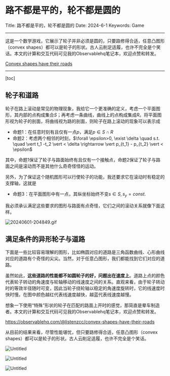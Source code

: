 # 路不都是平的，轮不都是圆的

Title: 路不都是平的，轮不都是圆的
Date: 2024-6-1
Keywords: Game

---

这是一个数学游戏，它展示了轮子并非必须是圆的，只要路修得合适，任意凸图形（convex shapes）都可以是轮子的形状。古人云削足适履，也许不完全是个笑话。本文的计算和交互代码可见我的Observablehq笔记本，欢迎点赞和转发。

[Convex shapes have their roads](https://observablehq.com/@listenzcc/convex-shapes-have-their-roads)

---

[toc]

## 轮子和道路

轮子在路上滚动是常见的物理现象，我给它一个更准确的定义，考虑一个平面图形，其内部的点构成集合$S$；再考虑一条曲线，曲线上的点构成集成$R$。将平面图形视为轮子的剖面，将曲线视为路的剖面，则轮子在路上滚动的现象可以表示成

- 命题1：在任意时刻有且仅有一点$p$，满足$p \in S \cap R$
- 命题2：考虑两个相邻的时刻，$\forall \epsilon>0, \exist \delta \quad s.t. \quad \vert t_1 -t_2 \vert < \delta \rightarrow \vert p_{t_1} - p_{t_2} \vert < \epsilon$

其中，命题1保证了轮子与路面始终有且仅有一个接触点，命题2保证了轮子与路面之间是滚动而不是其他什么奇奇怪怪的运动。

另外，为了保证这个随机图形可以行使轮子的功能，我还要求它在滚动时有稳定的支撑轴，这就是

- 命题3：在平面图形中有一点，其纵坐标始终不变$s \in S, s_y=const.$

我必须承认满足这些要求的图形与路面有点奇怪，它们之间的滚动关系就像下面这样。

![20240601-204849.gif](%E8%B7%AF%E4%B8%8D%E9%83%BD%E6%98%AF%E5%B9%B3%E7%9A%84%EF%BC%8C%E8%BD%AE%E4%B8%8D%E9%83%BD%E6%98%AF%E5%9C%86%E7%9A%84%20dbb39dcd6c554bcebba2799ee9eaa942/20240601-204849.gif)

## 满足条件的异形轮子与道路

下面是一些比较容易理解的图形，比如椭圆对应的道路是三角函数曲线、心形曲线对应的道路有个奇怪的尖尖。当然，对于任意凸图形，我们都能找到它们对应的道路。

虽然如此，**这些道路的性能都不如圆轮子的好，问题出在速度上**。道路上点的颜色代表轮子转动的角速度与轮轴移动的线速度之间的关系。直观来看，由于轮子转动时的等效半径随时可变，因此当轮子绕轮轴以稳定的角速度旋转时，它的线速度时快时慢。在图中颜色越红代表线速度越快，越蓝代表线速度越慢。

想象一下使用“特殊”形状的轮子在匹配的路面上开时的感觉，那简直是晕车制造者。本文的计算和交互代码可见我的Observablehq笔记本，欢迎点赞和转发。

https://observablehq.com/@listenzcc/convex-shapes-have-their-roads

从目前的结果来看，尽管性能堪忧，但只要路修得合适，任意凸图形（convex shapes）都可以是轮子的形状。古人云削足适履，也许不完全是个笑话。

![Untitled](%E8%B7%AF%E4%B8%8D%E9%83%BD%E6%98%AF%E5%B9%B3%E7%9A%84%EF%BC%8C%E8%BD%AE%E4%B8%8D%E9%83%BD%E6%98%AF%E5%9C%86%E7%9A%84%20dbb39dcd6c554bcebba2799ee9eaa942/Untitled.png)

![Untitled](%E8%B7%AF%E4%B8%8D%E9%83%BD%E6%98%AF%E5%B9%B3%E7%9A%84%EF%BC%8C%E8%BD%AE%E4%B8%8D%E9%83%BD%E6%98%AF%E5%9C%86%E7%9A%84%20dbb39dcd6c554bcebba2799ee9eaa942/Untitled%201.png)

![Untitled](%E8%B7%AF%E4%B8%8D%E9%83%BD%E6%98%AF%E5%B9%B3%E7%9A%84%EF%BC%8C%E8%BD%AE%E4%B8%8D%E9%83%BD%E6%98%AF%E5%9C%86%E7%9A%84%20dbb39dcd6c554bcebba2799ee9eaa942/Untitled%202.png)
